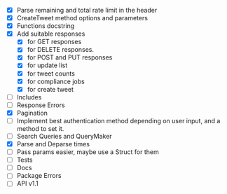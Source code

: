 - [x] Parse remaining and total rate limit in the header
- [x] CreateTweet method options and parameters
- [x] Functions docstring
- [x] Add suitable responses
    - [x] for GET responses
    - [x] for DELETE responses.
    - [x] for POST and PUT responses
    - [x] for update list
    - [x] for tweet counts
    - [x] for compliance jobs
    - [x] for create tweet
- [ ] Includes
- [ ] Response Errors
- [x] Pagination
- [ ] Implement best authentication method depending on user input, and a method to set it.
- [ ] Search Queries and QueryMaker
- [x] Parse and Deparse times
- [ ] Pass params easier, maybe use a Struct for them
- [ ] Tests
- [ ] Docs
- [ ] Package Errors
- [ ] API v1.1
